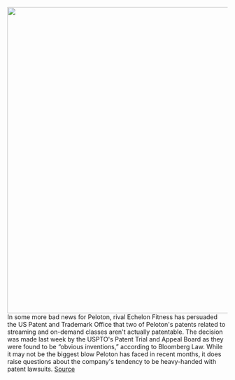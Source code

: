<img src='https://cdn.vox-cdn.com/thumbor/anCiUyZFPr4pPuRuzmviARlwNfI=/0x0:2040x1360/1200x800/filters:focal(857x517:1183x843)/cdn.vox-cdn.com/uploads/chorus_image/image/70455240/akrales210108_4344_0020.0.jpg' width='700px' /><br/>
In some more bad news for Peloton, rival Echelon Fitness has persuaded the US Patent and Trademark Office that two of Peloton's patents related to streaming and on-demand classes aren't actually patentable. The decision was made last week by the USPTO's Patent Trial and Appeal Board as they were found to be “obvious inventions,” according to Bloomberg Law. While it may not be the biggest blow Peloton has faced in recent months, it does raise questions about the company's tendency to be heavy-handed with patent lawsuits.
<a href='https://www.theverge.com/2022/1/31/22910520/peloton-echelon-connected-fitness-streaming-patents'> Source <a/>